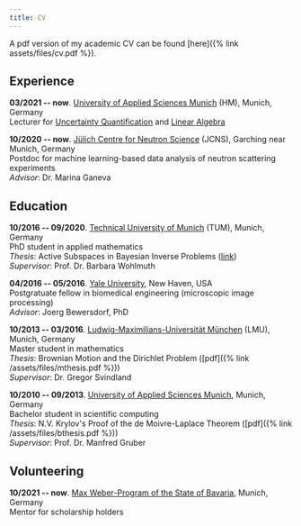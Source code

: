 ```yaml
---
title: CV
---
```

A pdf version of my academic CV can be found [here]({% link assets/files/cv.pdf %}).

## Experience
**03/2021 -- now**. [University of Applied Sciences Munich](https://www.cs.hm.edu/) (HM), Munich, Germany  
Lecturer for [Uncertainty Quantification](https://zpa.cs.hm.edu/public/module/374/) and [Linear Algebra](https://zpa.cs.hm.edu/public/module/138/)

**10/2020 -- now**. [Jülich Centre for Neutron Science](https://www.fz-juelich.de/jcns/EN/) (JCNS), Garching near Munich, Germany  
Postdoc for machine learning-based data analysis of neutron scattering experiments  
_Advisor_: Dr. Marina Ganeva

## Education
**10/2016 -- 09/2020**. [Technical University of Munich](https://www-m2.ma.tum.de/) (TUM), Munich, Germany  
PhD student in applied mathematics  
_Thesis_: Active Subspaces in Bayesian Inverse Problems ([link](https://mediatum.ub.tum.de/?id=1546065))  
_Supervisor_: Prof. Dr. Barbara Wohlmuth

**04/2016 -- 05/2016**. [Yale University](http://bbs.yale.edu), New Haven, USA  
Postgratuate fellow in biomedical engineering (microscopic image processing)  
_Advisor_: Joerg Bewersdorf, PhD

**10/2013 -- 03/2016**. [Ludwig-Maximilians-Universität München](https://www.mathematik.uni-muenchen.de/) (LMU), Munich, Germany  
Master student in mathematics  
_Thesis_: Brownian Motion and the Dirichlet Problem ([pdf]({% link /assets/files/mthesis.pdf %}))  
_Supervisor_: Dr. Gregor Svindland

**10/2010 -- 09/2013**. [University of Applied Sciences Munich](https://www.cs.hm.edu/en/home/index.en.html), Munich, Germany  
Bachelor student in scientific computing  
_Thesis_: N.V. Krylov's Proof of the de Moivre-Laplace Theorem ([pdf]({% link /assets/files/bthesis.pdf %}))  
_Supervisor_: Prof. Dr. Manfred Gruber

## Volunteering
**10/2021 -- now**. [Max Weber-Program of the State of Bavaria](https://www.elitenetzwerk.bayern.de/en/home/funding-programs/max-weber-program), Munich, Germany  
Mentor for scholarship holders

